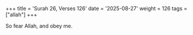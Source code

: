 +++
title = 'Surah 26, Verses 126'
date = '2025-08-27'
weight = 126
tags = ["allah"]
+++

So fear Allah, and obey me.